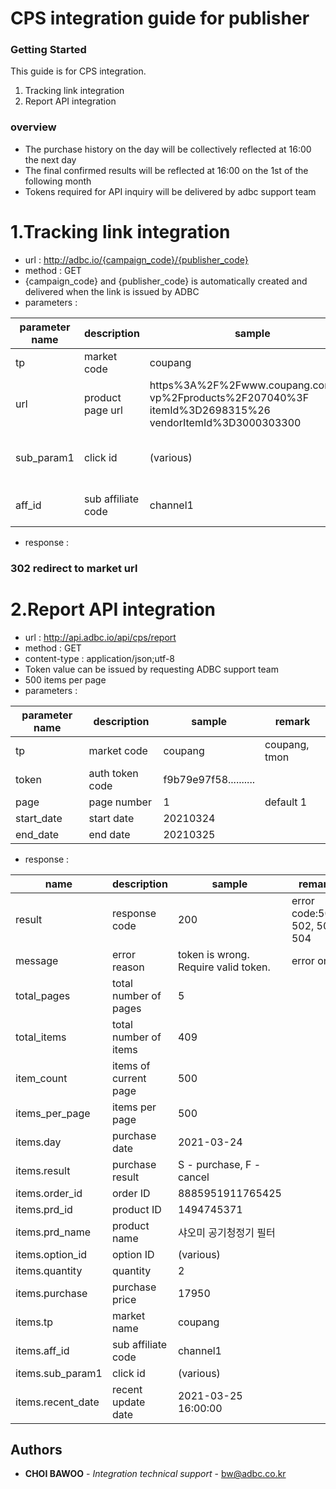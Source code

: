 # CPS integration guide for publisher

### Getting Started

This guide is for CPS integration.


1. Tracking link integration
2. Report API integration

### overview

- The purchase history on the day will be collectively reflected at 16:00 the next day
- The final confirmed results will be reflected at 16:00 on the 1st of the following month
- Tokens required for API inquiry will be delivered by adbc support team


# 1.Tracking link integration

- url : http://adbc.io/{campaign_code}/{publisher_code}
- method : GET
- {campaign_code} and {publisher_code} is automatically created and delivered when the link is issued by ADBC
- parameters : 

| parameter name | description | sample | remark  |
| ------ | ------ | ------ | ------ |
| tp | market code | coupang | coupang, tmon |
| url | product page url | https%3A%2F%2Fwww.coupang.com%2F  vp%2Fproducts%2F207040%3F  itemId%3D2698315%26  vendorItemId%3D3000303300 | URL Encoding mandatory |
| sub_param1 | click id | (various) | Can be checked in the report API |
| aff_id | sub affiliate code | channel1 | insert the affiliates you have  |

- response :  
### 302 redirect to market url






# 2.Report API integration

- url : http://api.adbc.io/api/cps/report
- method : GET
- content-type : application/json;utf-8
- Token value can be issued by requesting ADBC support team  
- 500 items per page
- parameters :

| parameter name | description | sample | remark  |
| ------ | ------ | ------ | ------ |
| tp | market code | coupang | coupang, tmon |
| token | auth token code | f9b79e97f58.......... |  |
| page | page number | 1 | default 1 |
| start_date | start date | 20210324 |  |
| end_date | end date | 20210325 |  |

- response :

| name | description | sample | remark  |
| ------ | ------ | ------ | ------ |
| result | response code | 200 | error code:501, 502, 503, 504 |
| message | error reason | token is wrong. Require valid token. | error only |
| total_pages | total number of pages | 5 |  |
| total_items | total number of items | 409 |  |
| item_count | items of current page | 500 |  |
| items_per_page | items per page | 500 |  |
| items.day | purchase date | 2021-03-24 |  |
| items.result | purchase result | S - purchase, F - cancel |  |
| items.order_id | order ID | 8885951911765425 |  |
| items.prd_id | product ID | 1494745371 |  |
| items.prd_name | product name | 샤오미 공기청정기 필터 |  |
| items.option_id | option ID | (various) |  |
| items.quantity | quantity | 2 |  |
| items.purchase | purchase price | 17950 |  |
| items.tp | market name | coupang |  |
| items.aff_id | sub affiliate code | channel1 |  |
| items.sub_param1 | click id | (various) |  |
| items.recent_date | recent update date | 2021-03-25 16:00:00 | |


## Authors

* **CHOI BAWOO** - *Integration technical support* - bw@adbc.co.kr






